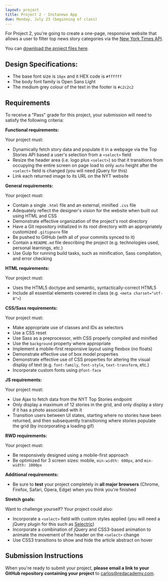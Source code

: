 ```yaml
---
layout: project
title: Project 2 - Instanews App
due: Monday, July 23 (beginning of class)
---
```


For Project 2, you're going to create a one-page, responsive website that allows a user to filter top news story categories via the [New York Times API](http://developer.nytimes.com/docs/top_stories_api/).

You can [download the project files here](https://s3-us-west-2.amazonaws.com/red-wdp/project-files/project-02.zip).

## Design Specifications:

* The base font size is `16px` and it HEX code is `#ffffff`
* The body font family is Open Sans Light
* The medium grey colour of the text in the footer is `#c2c2c2`

## Requirements

To receive a "Pass" grade for this project, your submission will need to satisfy the following criteria:

**Functional requirements:**

Your project must:

* Dynamically fetch story data and populate it in a webpage via the Top Stories API based a user's selection from a `<select>` field
* Resize the header area (i.e. logo plus `<select>`) so that it transitions from occupying the entire screen on page load to only `auto` height after the `<select>` field is changed (you will need jQuery for this)
* Link each returned image to its URL on the NYT website

**General requirements:**

Your project must:

* Contain a single `.html` file and an external, minified `.css` file
* Adequately reflect the designer's vision for the website when built out using HTML and CSS
* Demonstrate effective organization of the project's root directory
* Have a Git repository initialized in its root directory with an appropriately customized `.gitignore` file
* Be pushed to GitHub (with all of your commits synced to it)
* Contain a `README.md` file describing the project (e.g. technologies used, personal learnings, etc.)
* Use Gulp for running build tasks, such as minification, Sass compilation, and error checking

**HTML requirements:**

Your project must:

* Uses the HTML5 doctype and semantic, syntactically-correct HTML5
* Include all essential elements covered in class (e.g. `<meta charset="utf-8">`)

**CSS/Sass requirements:**

Your project must:

* Make appropriate use of classes and IDs as selectors
* Use a CSS reset
* Use Sass as a preprocessor, with CSS properly compiled and minified
* Use the `background` property where appropriate
* Implement a mobile-first responsive layout using flexbox (no floats)
* Demonstrate effective use of box model properties
* Demonstrate effective use of CSS properties for altering the visual display of text (e.g. `font-family`, `font-style`, `text-transform`, etc.)
* Incorporate custom fonts using `@font-face`

**JS requirements:**

Your project must:

* Use Ajax to fetch data from the NYT Top Stories endpoint
* Only display a maximum of 12 stories in the grid, and only display a story if it has a photo associated with it
* Transition users between UI states, starting where no stories have been returned, and then subsequently transitioning where stories populate the grid (by incorporating a loading gif)

**RWD requirements:**

Your project must:

* Be responsively designed using a mobile-first approach
* Be optimized for 3 screen sizes: mobile, `min-width: 600px`, and `min-width: 1000px`

**Additional requirements:**

* Be sure to **test** your project completely in **all major browsers** (Chrome, Firefox, Safari, Opera, Edge) when you think you're finished

**Stretch goals:**

Want to challenge yourself? Your project could also:

* Incorporate a `<select>` field with custom styles applied (you will need a jQuery plugin for this such as [Selectric](http://selectric.js.org/))
* Incorporate a combination of jQuery and CSS3-based animation to animate the movement of the header on the `<select>` change
* Use CSS3 transitions to show and hide the article abstract on hover

## Submission Instructions

When you're ready to submit your project, **please email a link to your GitHub repository containing your project** to [carlos@redacademy.com](mailto:carlos@redacademy.com).
